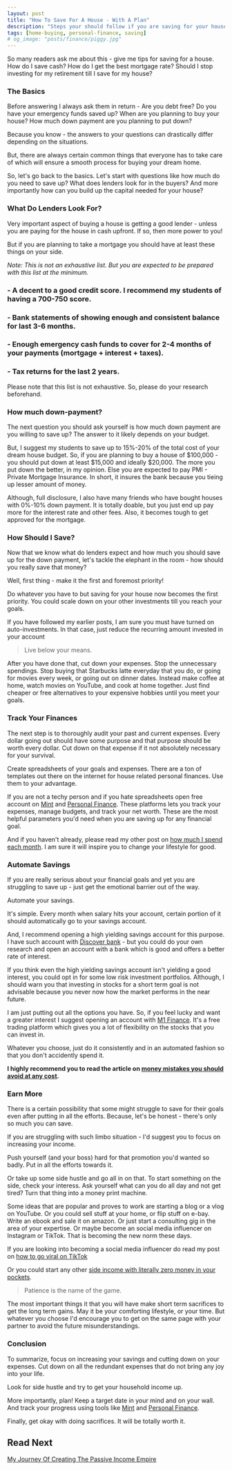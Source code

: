 ```yaml
---
layout: post
title: "How To Save For A House - With A Plan"
description: "Steps your should follow if you are saving for your house. This post will explain money saving tips and a plan for low income household."
tags: [home-buying, personal-finance, saving]
# og_image: "posts/finance/piggy.jpg"
---
```


<!-- {% include image.html path="posts/finance/piggy.jpg" path-detail="posts/finance/piggy.jpg" alt="Make Passive Income" %} -->


So many readers ask me about this - give me tips for saving for a house. How do I save cash? How do I get the best mortgage rate? Should I stop investing for my retirement till I save for my house?

### The Basics

Before answering I always ask them in return - Are you debt free? Do you have your emergency funds saved up? When are you planning to buy your house? How much down payment are you planning to put down?

Because you know - the answers to your questions can drastically differ depending on the situations. 

But, there are always certain common things that everyone has to take care of which will ensure a smooth process for buying your dream home.

So, let's go back to the basics. Let's start with questions like how much do you need to save up? What does lenders look for in the buyers? And more importantly how can you build up the capital needed for your house?


### What Do Lenders Look For?

Very important aspect of buying a house is getting a good lender - unless you are paying for the house in cash upfront. If so, then more power to you!

But if you are planning to take a mortgage you should have at least these things on your side.

*Note: This is not an exhaustive list. But you are expected to be prepared with this list at the minimum.*

### - A decent to a good credit score. I recommend my students of having a 700-750 score.

### - Bank statements of showing enough and consistent balance for last 3-6 months.

### - Enough emergency cash funds to cover for 2-4 months of your payments (mortgage + interest + taxes).

### - Tax returns for the last 2 years.

Please note that this list is not exhaustive. So, please do your research beforehand.


### How much down-payment?

The next question you should ask yourself is how much down payment are you willing to save up? The answer to it likely depends on your budget.

But, I suggest my students to save up to 15%-20% of the total cost of your dream house budget. So, if you are planning to buy a house of $100,000 - you should put down at least $15,000 and ideally $20,000. The more you put down the better, in my opinion. Else you are expected to pay PMI - Private Mortgage Insurance. In short, it insures the bank because you tieing up lesser amount of money.

Although, full disclosure, I also have many friends who have bought houses with 0%-10% down payment. It is totally doable, but you just end up pay more for the interest rate and other fees. Also, it becomes tough to get approved for the mortgage.


### How Should I Save?

Now that we know what do lenders expect and how much you should save up for the down payment, let's tackle the elephant in the room - how should you really save that money?

Well, first thing - make it the first and foremost priority!

Do whatever you have to but saving for your house now becomes the first priority. You could scale down on your other investments till you reach your goals. 

If you have followed my earlier posts, I am sure you must have turned on auto-investments. In that case, just reduce the recurring amount invested in your account

> Live below your means.

After you have done that, cut down your expenses. Stop the unnecessary spendings. Stop buying that Starbucks latte everyday that you do, or going for movies every week, or going out on dinner dates. Instead make coffee at home, watch movies on YouTube, and cook at home together. Just find cheaper or free alternatives to your expensive hobbies until you meet your goals.


### Track Your Finances

The next step is to thoroughly audit your past and current expenses. Every dollar going out should have some purpose and that purpose should be worth every dollar. Cut down on that expense if it not absolutely necessary for your survival.

Create spreadsheets of your goals and expenses. There are a ton of templates out there on the internet for house related personal finances. Use them to your advantage.

If you are not a techy person and if you hate spreadsheets open free account on [Mint](https://www.mint.com/) and [Personal Finance](https://is.gd/xT4det). These platforms lets you track your expenses, manage budgets, and track your net worth. These are the most helpful parameters you'd need when you are saving up for any financial goal.


And if you haven't already, please read my other post on [how much I spend each month](http://ngninja.com/posts/how-much-i-spend-per-month). I am sure it will inspire you to change your lifestyle for good.


### Automate Savings

If you are really serious about your financial goals and yet you are struggling to save up - just get the emotional barrier out of the way.

Automate your savings.

It's simple. Every month when salary hits your account, certain portion of it should automatically go to your savings account.

And, I recommend opening a high yielding savings account for this purpose. I have such account with [Discover bank](https://portal.discover.com/) - but you could do your own research and open an account with a bank which is good and offers a better rate of interest.

If you think even the high yielding savings account isn't yielding a good interest, you could opt in for some low risk investment portfolios. Although, I should warn you that investing in stocks for a short term goal is not advisable because you never now how the market performs in the near future.

I am just putting out all the options you have. So, if you feel lucky and want a greater interest I suggest opening an account with [M1 Finance](http://bit.ly/investM1Finance). It's a free trading platform which gives you a lot of flexibility on the stocks that you can invest in.

Whatever you choose, just do it consistently and in an automated fashion so that you don't accidently spend it.

**I highly recommend you to read the article on [money mistakes you should avoid at any cost](http://ngninja.com/posts/6-money-mistakes-to-avoid).**


### Earn More

There is a certain possibility that some might struggle to save for their goals even after putting in all the efforts. Because, let's be honest - there's only so much you can save.

If you are struggling with such limbo situation - I'd suggest you to focus on increasing your income.

Push yourself (and your boss) hard for that promotion you'd wanted so badly. Put in all the efforts towards it.

Or take up some side hustle and go all in on that. To start something on the side, check your interess. Ask yourself what can you do all day and not get tired? Turn that thing into a money print machine.

Some ideas that are popular and proves to work are starting a blog or a vlog on YouTube. Or you could sell stuff at your home, or flip stuff on e-bay. Write an ebook and sale it on amazon. Or just start a consulting gig in the area of your expertise. Or maybe become an social media influencer on Instagram or TikTok. That is becoming the new norm these days.

If you are looking into becoming a social media influencer do read my post on [how to go viral on TikTok](http://ngninja.com/posts/how-to-get-tiktok-famous)

Or you could start any other [side income with literally zero money in your pockets](http://ngninja.com/posts/build-wealth-with-no-money).

> Patience is the name of the game.

The most important things it that you will have make short term sacrifices to get the long term gains. May it be your comforting lifestyle, or your time. But whatever you choose I'd encourage you to get on the same page with your partner to avoid the future misunderstandings.


### Conclusion

To summarize, focus on increasing your savings and cutting down on your expenses. Cut down on all the redundant expenses that do not bring any joy into your life.

Look for side hustle and try to get your household income up.

More importantly, plan! Keep a target date in your mind and on your wall. And track your progress using tools like [Mint](https://www.mint.com/) and [Personal Finance](https://is.gd/xT4det).

Finally, get okay with doing sacrifices. It will be totally worth it.


## Read Next

[My Journey Of Creating The Passive Income Empire](http://ngninja.com/posts/passive-income-my-journey)